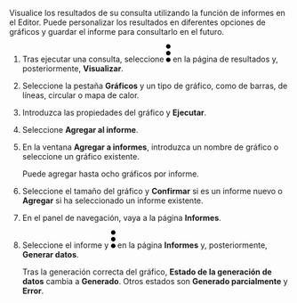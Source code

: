 Visualice los resultados de su consulta utilizando la función de informes en el Editor. Puede personalizar los resultados en diferentes opciones de gráficos y guardar el informe para consultarlo en el futuro.

1.  Tras ejecutar una consulta, seleccione ![""](Images/kxu1689287376217.svg) en la página de resultados y, posteriormente, **Visualizar**.

2.  Seleccione la pestaña **Gráficos** y un tipo de gráfico, como de barras, de líneas, circular o mapa de calor.

3.  Introduzca las propiedades del gráfico y **Ejecutar**.

4.  Seleccione **Agregar al informe**.

5.  En la ventana **Agregar a informes**, introduzca un nombre de gráfico o seleccione un gráfico existente.

    Puede agregar hasta ocho gráficos por informe.

6.  Seleccione el tamaño del gráfico y **Confirmar** si es un informe nuevo o **Agregar** si ha seleccionado un informe existente.

7.  En el panel de navegación, vaya a la página **Informes**.

8.  Seleccione el informe y ![""](Images/kxu1689287376217.svg) en la página **Informes** y, posteriormente, **Generar datos**.

    Tras la generación correcta del gráfico, **Estado de la generación de datos** cambia a **Generado**. Otros estados son **Generado parcialmente** y **Error**.
